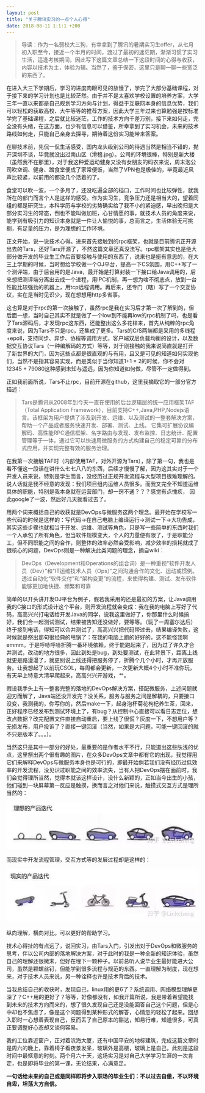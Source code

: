 ```yaml
---
layout: post
title: "关于腾讯实习的一点个人心得"
date: 2018-08-11 1:1:1 +200
---
```


> 导读：作为一名弱校大三狗，有幸拿到了腾讯的暑期实习生offer，从七月初入职至今，接近一个半月的时间，渡过了最初的迷茫期，渐渐习惯了实习生活，适逢考核期间，因此写下这篇文章总结一下这段时间的心得与收获，内容以技术为主，体验为辅。当然了，鉴于保密，这里只是聊一聊一些宽泛的东西了。


在进入大三下学期后，学习的进度肉眼可见的放慢了，学完了大部分基础课程，对于接下来的学习计划也是比较茫然。由于并不是太喜欢学校设置的培养方案，大学三年一直以来都是自己规划学习方向与计划，得益于互联网本身的信息优势，我们可以轻松的获取高校、大牛等等的推荐方案，因此大学三年过来也算勉强是按标准学完了基础课程，之后就比较迷茫，工作的技术方向千差万别，接下来如何走，完全没有头绪，在这方面，也少有信息可以借鉴，所幸拿到了实习机会，未来的技术路线如何走，只能自己亲身去探寻，期待着这份实习能带来答案。

在聊技术前，先侃一侃生活感受，国内龙头级别公司的待遇当然是相当不错的，抛开深圳不谈，毕竟就没出过南山区（滑稽.jpg）。公司的环境很棒，特别是新大楼（虽然我不在那里），对于我这种爱运动健身又没有女朋友的码农来说，周末泡公司吹空调、健身、蹭食堂便成了家常便饭，当然了VPN也是极佳的，毕竟最近风声比较紧，以前用的都没几个活着的了。

食堂可以吹一波，一个多月了，还没吃遍全部的档口，工作时间也比较弹性，就我所在的部门而言个人是这样的感受。作为实习生，竞争压力还是相当大的，望着同组的都是研究生，本科学历与学校的劣势确实给了我不小的紧迫感，早出晚归是大部分实习生的常态，倒也不能叫做加班，心甘情愿的事，就技术人员的角度来说，能学到有吸引力的知识本身就是一件让人愉悦的事，总而言之，生活体验无可挑剔，有足量的压力，是为理想的工作环境。

正文开始，说一说技术心得。进来首先接触到的rpc框架，也就是目前腾讯正开源出去的Tars，还好Tars开源了，不然这篇文章还真没法写。rpc框架其实也是绝大部分做开发的毕业生工作后首要接触与使用的东西了，说来也是挺有意思的，在大三上学期的时候，当时想给学校做一个OJ平台，提高一下CS氛围，用C++写了一个测评端，由于后台用的是Java，最开始是打算封装一下接口给Java调用的，后来想把测评端分离出去成一个进程，用IPC机制，再一想为啥不彻底点，放到一台性能比较强劲的机器上，用tcp远程调用。再后来，还专门（瞎）写了一个交互协议，实在是当时见识少，现在想想用http多省事。

这也算是对于rpc的第一次接触了，虽然rpc是我在实习后才第一次了解到的，但后面一想，当时自己其实不就是做了一个low到不能再low的rpc机制了吗，也是看了Tars源码后，才发现rpc这东西，还能整出这么多花样来，首先从纯粹的rpc角度来说，因为Tars不只是rpc，还集成了更多。Tars的C/S两端都是采用的多线程+epoll，支持同步、异步、协程等调用方式，客户端双层负载均衡的设计，以及数据交互协议Tars（一种编解码的方式）等等，对于刚接触的我来说简直就是打开了新世界的大门，因为这些点都是很直观的与有用，且又是可见的知道如何实现他们，当然不是指其容易实现，而是类似于当你知道1+1 = 2的时候，你不会对12345 + 79080这种感到未知与遥远，因为你知道如何做，尽管不一定做得到。

正如我前面所说，Tars不止rpc，目前开源在github，这里我摘取它的一部分官方描述：

> Tars是腾讯从2008年到今天一直在使用的后台逻辑层的统一应用框架TAF（Total Application Framework），目前支持C++,Java,PHP,Nodejs语言。该框架为用户提供了涉及到开发、运维、以及测试的一整套解决方案，帮助一个产品或者服务快速开发、部署、测试、上线。 它集可扩展协议编解码、高性能RPC通信框架、名字路由与发现、发布监控、日志统计、配置管理等于一体，通过它可以快速用微服务的方式构建自己的稳定可靠的分布式应用，并实现完整有效的服务治理。

在我第一次接触TAF时（内部使用TAF，对外开源为Tars），除了第一句，我也是看不懂这一段话在讲什么七七八八的东西，后续才慢慢了解，因为这其实对于一个开发人员来说，特别是学生而言，没经历过正规开发流程与大型项目很难理解的。说人话就是我不经意的发现：我们项目组内运维人员很多。而我又完全不知道运维具体的职能，特别是我本身就在运营部门，却一窍不通？？？感觉有点愧疚， 因此google了一波，然后好几天就看过去了。

用两个词来概括自己的收获就是DevOps与微服务这两个理念。最开始在学校写一些代码的时候是这样的：写代码->在自己电脑上编译运行->测试一下->大功告成，其实这些步骤也就相当于开发、运维、测试等角色，只是写一些简单的东西时我们一个人承包了所有角色，但当软件规模变大，个人的力量便有限了，于是职能分工，但不同职能之间的合作，则整体的效率必然会受影响，减少效率的损耗就成了很核心的问题，DevOps则是一种解决此类问题的理念，摘自wiki：

> DevOps（Development和Operations的组合词）是一种重视“软件开发人员（Dev）”和“IT运维技术人员（Ops）”之间沟通合作的文化、运动或惯例。透过自动化“软件交付”和“架构变更”的流程，来使得构建、测试、发布软件能够更加地快捷、频繁和可靠

简单的以开头讲开发OJ平台为例子，假若我采用的还是最初的方案，让Java调用我的C接口的形式设计这个平台，则开发流程就会变成：我在我的电脑上写好了代码，高高兴兴打电话给开发Java的同学，说我这里做好了，你那里什么时候搞好，我们合一起测试测试，结果被告知还没做好，要等等。（玩了一周塞尔达后）终于接到电话，得知可以合并测试了，高高兴兴把代码带过去，结果编译失败，这时候就是祭出那句很经典的甩锅了：在我的电脑上跑的好好的，这不能怪我啊emmm。于是呼哧呼哧折腾一番环境依赖，终于能跑起来了，因为过了许久才合并测试，改动的地方很多，因此到处是bug，到处要测试，在此背景下，距离上线就更是路漫漫了，就更别说上线还得把服务停了，折腾个几个小时，才再开放服务。让我想起了以前玩CSOL，每周都会更新，一次更新大概4个小时不准你玩，有天早上特意大清早爬起来，高高兴兴开游戏，艹。

假设我手头上有一整套完整的落地的DevOps解决方案，搭配微服务，上述问题就迎刃而解了，Java端还没开发完？没关系，服务与服务之间是解耦的，只要接口没变，我测我的，你写你的，然后make一下，起身泡杯菊花枸杞养生茶，回来，正好程序已经发布到测试环境上了，有bug？从控制中心直接可以看日志定位，想改点数据？改完配置文件直接自动重启，要上线了很慌？灰度一下，不想用户等？无损发布，用户投诉了？直接一键回滚（当然，如果是大问题，可能一键回滚的就不只是版本了。。。）。

当然这只是其中一部分的好处，最重要的是作者水平不行，只能道出这些肤浅的优点，这里祭出两个很有趣的图片，在众多DevOps文章中都有它的出现，我觉得用它们来解释DevOps与微服务本身也是可行的，即最开始倘若我们没有经历过低效率的开发流程，没见识过职能之间的效率流失，当有人把DevOps摆在面前时，我们会觉得理所当然，觉得本就该这样设计，没什么新颖的，正如当今出生的小孩，他们碰到一块屏幕第一反应是触摸，换而言之对他们来说，触摸式交互方式是理所当然的：

![picture 1](/assets/post_picture/post6.1.jpg)

而现实中开发流程管理，交互方式等的发展过程却是这样的：

![picture 2](/assets/post_picture/post6.2.jpg)

纵向理解，横向对比。可以更好的帮助学习。

技术心得扯的有点远了，说回实习，由Tars入门，引发出对于DevOps和微服务的思考，伴以公司内部的落地解决方案，对于此时的我是一种全新的知识体验，虽然自己的理解还很微末，但好在埋下一颗种子。以前总听人说毕业生最好能进大公司，虽然是颗螺丝钉，但能学到很多流程与规范的东西。一直理解为制度，现在想来，对于技术人员来说，另一种诠释也许是技术背后的技术。

当我总结自己的收获时，发现自己，linux用的更6了？系统调用、网络模型理解更深了？C++用的更好了？等等，好像都没有，如我开篇所说，我是带着希望能找到未来的技术方向而来的，想了很久发现自己还是没能回答自己这个问题，但是心中却也不焦虑了，像是这个问题得到某种形式的解答，心情忽的轻松了起来。回想入职时一心想着表现自己，反而丢了自己原本的豁达，知易行难，知道很多，可真正要调整好心态却又谈何容易。

我的工位靠近窗户，正对着滨海大厦，还有中国平安的地标建筑，完成这篇文章时是周六的晚上，靠着椅子看夜景发呆，玻璃外是高楼，玻璃上是自己，此刻是这段时间中最惬意的时刻。两个月六十天，这场实习是对自己大学学习生涯的一次肯定，也是即将毕业的第一课，无论结果，心满意足。

**一句话给未来的自己或是同样即将步入职场的毕业生们：不以过去自傲，不以环境自卑，坦荡大方自信。**
